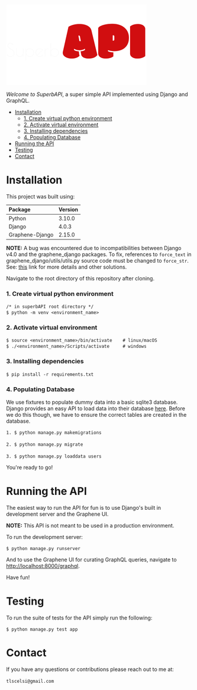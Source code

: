 ![SuperbAPI](logo.png)

*Welcome to SuperbAPI*, 
a super simple API implemented using Django and GraphQL.

- [Installation](#installation)
    - [1. Create virtual python environment](#1-create-virtual-python-environment)
    - [2. Activate virtual environment](#2-activate-virtual-environment)
    - [3. Installing dependencies](#3-installing-dependencies)
    - [4. Populating Database](#4-populating-database)
- [Running the API](#running-the-api)
- [Testing](#testing)
- [Contact](#contact)

# Installation

This project was built using:

Package | Version
:-- | :--
Python | 3.10.0
Django | 4.0.3
Graphene-Django | 2.15.0

**NOTE:** A bug was encountered due to incompatibilities between Django v4.0 and the graphene_django packages. To fix, references to `force_text` in graphene_django/utils/utils.py source code must be changed to `force_str`. See: [this](https://github.com/graphql-python/graphene-django/issues/1284) link for more details and other solutions.


Navigate to the root directory of this repository after cloning.

### 1. Create virtual python environment
    /* in superbAPI root directory */
    $ python -m venv <environment_name>
### 2. Activate virtual environment
    $ source <environment_name>/bin/activate    # linux/macOS
    $ ./<environment_name>/Scripts/activate     # windows
### 3. Installing dependencies
    $ pip install -r requirements.txt
### 4. Populating Database
We use fixtures to populate dummy data into a basic sqlite3 database. Django provides an easy API to load data into their database [here](https://docs.djangoproject.com/en/4.0/ref/django-admin/#loaddata). Before we do this though, we have to ensure the correct tables are created in the database.

    1. $ python manage.py makemigrations

    2. $ python manage.py migrate

    3. $ python manage.py loaddata users

You're ready to go!

# Running the API

The easiest way to run the API for fun is to use Django's built in development server and the Graphene UI.

**NOTE:** This API is not meant to be used in a production environment.

To run the development server:

    $ python manage.py runserver

And to use the Graphene UI for curating GraphQL queries, navigate to [http://localhost:8000/graphql](http://localhost:8000/graphql).

Have fun!

# Testing

To run the suite of tests for the API simply run the following:

    $ python manage.py test app

# Contact

If you have any questions or contributions please reach out to me at:

`tlscelsi@gmail.com`
